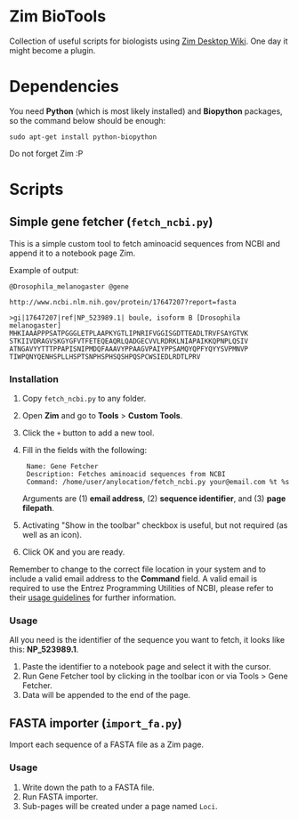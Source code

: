 # Zim BioTools

Collection of useful scripts for biologists using [Zim Desktop Wiki](http://zim-wiki.org/). One day it might become a plugin.

# Dependencies

You need **Python** (which is most likely installed) and **Biopython** packages, so the command below should be enough:

    sudo apt-get install python-biopython

Do not forget Zim :P

# Scripts

## Simple gene fetcher (`fetch_ncbi.py`)

This is a simple custom tool to fetch aminoacid sequences from NCBI and append 
it to a notebook page Zim.

Example of output:

    @Drosophila_melanogaster @gene 
    
    http://www.ncbi.nlm.nih.gov/protein/17647207?report=fasta
    
    >gi|17647207|ref|NP_523989.1| boule, isoform B [Drosophila melanogaster]
    MHKIAAAPPPSATPGGGLETPLAAPKYGTLIPNRIFVGGISGDTTEADLTRVFSAYGTVK
    STKIIVDRAGVSKGYGFVTFETEQEAQRLQADGECVVLRDRKLNIAPAIKKQPNPLQSIV
    ATNGAVYYTTTPPAPISNIPMDQFAAAVYPPAAGVPAIYPPSAMQYQPFYQYYSVPMNVP
    TIWPQNYQENHSPLLHSPTSNPHSPHSQSHPQSPCWSIEDLRDTLPRV


### Installation

1. Copy `fetch_ncbi.py` to any folder.
2. Open **Zim** and go to **Tools** > **Custom Tools**.
3. Click the `+` button to add a new tool.
4. Fill in the fields with the following:

        Name: Gene Fetcher
        Description: Fetches aminoacid sequences from NCBI
        Command: /home/user/anylocation/fetch_ncbi.py your@email.com %t %s

    Arguments are (1) **email address**, (2) **sequence identifier**, and (3) **page filepath**.

5. Activating "Show in the toolbar" checkbox is useful, but not required (as 
   well as an icon).
6. Click OK and you are ready.

Remember to change to the correct file location in your system and to include 
a valid email address to the **Command** field. A valid email is required to 
use the Entrez Programming Utilities of NCBI, please refer to their [usage 
guidelines](http://www.ncbi.nlm.nih.gov/books/NBK25497/#chapter2.Usage_Guidelines_and_Requiremen) for further information.

### Usage

All you need is the identifier of the sequence you want to fetch, it looks like this: **NP_523989.1**.

1. Paste the identifier to a notebook page and select it with the cursor.
2. Run Gene Fetcher tool by clicking in the toolbar icon or via Tools > Gene 
   Fetcher.
3. Data will be appended to the end of the page.

## FASTA importer (`import_fa.py`)

Import each sequence of a FASTA file as a Zim page.

### Usage

1. Write down the path to a FASTA file.
2. Run FASTA importer.
3. Sub-pages will be created under a page named `Loci`.
